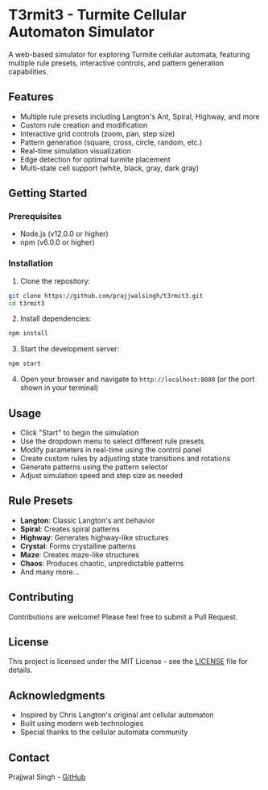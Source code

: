 # T3rmit3 - Turmite Cellular Automaton Simulator

A web-based simulator for exploring Turmite cellular automata, featuring multiple rule presets, interactive controls, and pattern generation capabilities.

## Features

- Multiple rule presets including Langton's Ant, Spiral, Highway, and more
- Custom rule creation and modification
- Interactive grid controls (zoom, pan, step size)
- Pattern generation (square, cross, circle, random, etc.)
- Real-time simulation visualization
- Edge detection for optimal turmite placement
- Multi-state cell support (white, black, gray, dark gray)

## Getting Started

### Prerequisites

- Node.js (v12.0.0 or higher)
- npm (v6.0.0 or higher)

### Installation

1. Clone the repository:
```bash
git clone https://github.com/prajjwalsingh/t3rmit3.git
cd t3rmit3
```

2. Install dependencies:
```bash
npm install
```

3. Start the development server:
```bash
npm start
```

4. Open your browser and navigate to `http://localhost:8080` (or the port shown in your terminal)

## Usage

- Click "Start" to begin the simulation
- Use the dropdown menu to select different rule presets
- Modify parameters in real-time using the control panel
- Create custom rules by adjusting state transitions and rotations
- Generate patterns using the pattern selector
- Adjust simulation speed and step size as needed

## Rule Presets

- **Langton**: Classic Langton's ant behavior
- **Spiral**: Creates spiral patterns
- **Highway**: Generates highway-like structures
- **Crystal**: Forms crystalline patterns
- **Maze**: Creates maze-like structures
- **Chaos**: Produces chaotic, unpredictable patterns
- And many more...

## Contributing

Contributions are welcome! Please feel free to submit a Pull Request.

## License

This project is licensed under the MIT License - see the [LICENSE](LICENSE) file for details.

## Acknowledgments

- Inspired by Chris Langton's original ant cellular automaton
- Built using modern web technologies
- Special thanks to the cellular automata community

## Contact

Prajjwal Singh - [GitHub](https://github.com/prajjwalsingh)